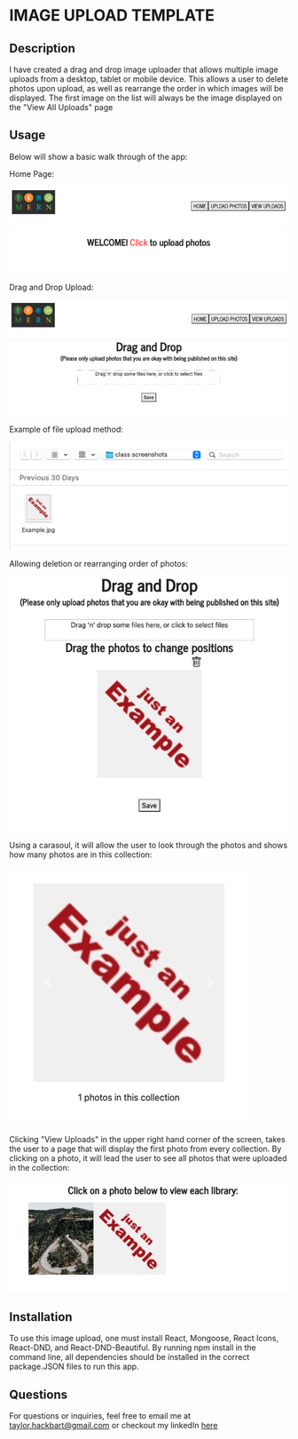 # IMAGE UPLOAD TEMPLATE

## Description
I have created a drag and drop image uploader that allows multiple image uploads from a desktop, tablet or mobile device. This allows a user to delete photos upon upload, as well as rearrange the order in which images will be displayed. The first image on the list will always be the image displayed on the "View All Uploads" page

## Usage
Below will show a basic walk through of the app:

Home Page:

<img src="https://github.com/taylorhackbart/IMAGE-UPLOAD/blob/master/readmeimages/Screen%20Shot%202021-03-03%20at%2011.11.44%20AM.png" />

Drag and Drop Upload:

<img src="https://github.com/taylorhackbart/IMAGE-UPLOAD/blob/master/readmeimages/Screen%20Shot%202021-03-03%20at%2011.11.52%20AM.png" />

Example of file upload method:

<img src="https://github.com/taylorhackbart/IMAGE-UPLOAD/blob/master/readmeimages/Screen%20Shot%202021-03-03%20at%2011.12.06%20AM.png" />

Allowing deletion or rearranging order of photos:

<img src="https://github.com/taylorhackbart/IMAGE-UPLOAD/blob/master/readmeimages/Screen%20Shot%202021-03-03%20at%2011.12.15%20AM.png" />

Using a carasoul, it will allow the user to look through the photos and shows how many photos are in this collection:

<img src="https://github.com/taylorhackbart/IMAGE-UPLOAD/blob/master/readmeimages/Screen%20Shot%202021-03-03%20at%2011.12.23%20AM.png" />

Clicking "View Uploads" in the upper right hand corner of the screen, takes the user to a page that will display the first photo from every collection. By clicking on a photo, it will lead the user to see all photos that were uploaded in the collection:

<img src="https://github.com/taylorhackbart/IMAGE-UPLOAD/blob/master/readmeimages/Screen%20Shot%202021-03-03%20at%2011.12.31%20AM.png" />

## Installation
To use this image upload, one must install React, Mongoose, React Icons, React-DND, and React-DND-Beautiful. By running npm install in the command line, all dependencies should be installed in the correct package.JSON files to run this app.

## Questions
For questions or inquiries, feel free to email me at taylor.hackbart@gmail.com or checkout my linkedIn <a href="https://www.linkedin.com/in/taylorhackbart/" > here </a>
